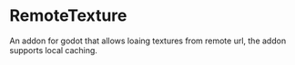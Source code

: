 # RemoteTexture
An addon for godot that allows loaing textures from remote url, the addon supports local caching.
